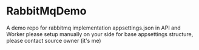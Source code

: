# RabbitMqDemo

A demo repo for rabbitmq implementation
appsettings.json in API and Worker please setup manually on your side
for base appsettings structure, please contact source owner (it's me)
